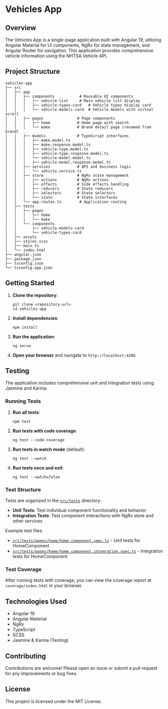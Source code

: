 # Vehicles App

## Overview

The Vehicles App is a single-page application built with Angular 19, utilizing Angular Material for UI components, NgRx for state management, and Angular Router for navigation. This application provides comprehensive vehicle information using the NHTSA Vehicle API.

## Project Structure

```
vehicles-app
├── src
│   ├── app
│   │   ├── components           # Reusable UI components
│   │   │   ├── vehicle-list     # Main vehicle list display
│   │   │   ├── vehicle-types-card   # Vehicle types display card
│   │   │   └── vehicle-models-card  # Vehicle models with virtual scroll
│   │   ├── pages               # Page components
│   │   │   ├── home            # Home page with search
│   │   │   └── make            # Brand detail page (renamed from brand)
│   │   ├── models              # TypeScript interfaces
│   │   │   ├── make.model.ts
│   │   │   ├── make.response.model.ts
│   │   │   ├── vehicle-type.model.ts
│   │   │   ├── vehicle-type.response.model.ts
│   │   │   └── vehicle-model.model.ts
│   │   │   ├── vehicle-model.response.model.ts
│   │   ├── services            # API and business logic
│   │   │   └── vehicle.service.ts
│   │   ├── store               # NgRx state management
│   │   │   ├── actions         # NgRx actions
│   │   │   ├── effects         # Side effects handling
│   │   │   ├── reducers        # State reducers
│   │   │   ├── selectors       # State selectors
│   │   │   └── state           # State interfaces
│   │   └── app.routes.ts        # Application routing
│   ├── tests
│   │   ├── pages
|   |   |   ├── home
|   |   |   └── make
│   │   └── components
|   |       ├── vehicle-models-card
|   |       └── vehicle-types-card
│   ├── assets
│   ├── styles.scss
│   ├── main.ts
│   └── index.html
├── angular.json
├── package.json
├── tsconfig.json
└── tsconfig.app.json
```

## Getting Started

1. **Clone the repository**:

   ```
   git clone <repository-url>
   cd vehicles-app
   ```

2. **Install dependencies**:

   ```
   npm install
   ```

3. **Run the application**:

   ```
   ng serve
   ```

4. **Open your browser** and navigate to `http://localhost:4200`.

## Testing

The application includes comprehensive unit and integration tests using Jasmine and Karma.

### Running Tests

1. **Run all tests**:

   ```
   npm test
   ```

2. **Run tests with code coverage**:

   ```
   ng test --code-coverage
   ```

3. **Run tests in watch mode** (default):

   ```
   ng test --watch
   ```

4. **Run tests once and exit**:
   ```
   ng test --watch=false
   ```

### Test Structure

Tests are organized in the [`src/tests`](src/tests) directory:

- **Unit Tests**: Test individual component functionality and behavior
- **Integration Tests**: Test component interactions with NgRx store and other services

Example test files:

- [`src/tests/pages/home/home.component.spec.ts`](src/tests/pages/home/home.component.spec.ts) - Unit tests for HomeComponent
- [`src/tests/pages/home/home.component.integration.spec.ts`](src/tests/pages/home/home.component.integration.spec.ts) - Integration tests for HomeComponent

### Test Coverage

After running tests with coverage, you can view the coverage report at `coverage/index.html` in your browser.

## Technologies Used

- Angular 19
- Angular Material
- NgRx
- TypeScript
- SCSS
- Jasmine & Karma (Testing)

## Contributing

Contributions are welcome! Please open an issue or submit a pull request for any improvements or bug fixes.

## License

This project is licensed under the MIT License.
